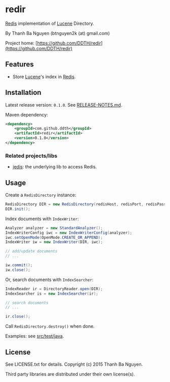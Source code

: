 redir
=====

[Redis](http://redis.io) implementation of [Lucene](http://lucene.apache.org) Directory.

By Thanh Ba Nguyen (btnguyen2k (at) gmail.com)

Project home:
[https://github.com/DDTH/redir](https://github.com/DDTH/redir)


## Features ##

- Store [Lucene](http://lucene.apache.org)'s index in [Redis](http://redis.io).


## Installation ##

Latest release version: `0.1.0`. See [RELEASE-NOTES.md](RELEASE-NOTES.md).

Maven dependency:

```xml
<dependency>
	<groupId>com.github.ddth</groupId>
	<artifactId>redir</artifactId>
	<version>0.1.0</version>
</dependency>
```

### Related projects/libs ###

- [jedis](https://github.com/xetorthio/jedis): the underlying lib to access Redis.


## Usage ##

Create a `RedisDirectory` instance:
```java
RedisDirectory DIR = new RedisDirectory(redisHost, redisPort, redisPassword);
DIR.init();
```

Index documents with `IndexWriter`:
```java
Analyzer analyzer = new StandardAnalyzer();
IndexWriterConfig iwc = new IndexWriterConfig(analyzer);
iwc.setOpenMode(OpenMode.CREATE_OR_APPEND);
IndexWriter iw = new IndexWriter(DIR, iwc);

// add/update documents
// ...

iw.commit();
iw.close();
```

Or, search documents with `IndexSearcher`:
```java
IndexReader ir = DirectoryReader.open(DIR);
IndexSearcher is = new IndexSearcher(ir);

// search documents
// ...

ir.close();
```

Call `RedisDirectory.destroy()` when done.


Examples: see [src/test/java](src/test/java).

## License ##

See LICENSE.txt for details. Copyright (c) 2015 Thanh Ba Nguyen.

Third party libraries are distributed under their own license(s).
